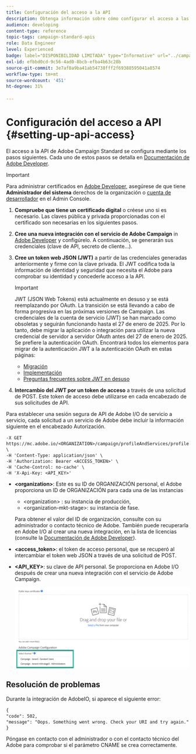 ```yaml
---
title: Configuración del acceso a la API
description: Obtenga información sobre cómo configurar el acceso a las API de Campaign Standard.
audience: developing
content-type: reference
topic-tags: campaign-standard-apis
role: Data Engineer
level: Experienced
badge: label="DISPONIBILIDAD LIMITADA" type="Informative" url="../campaign-standard-migration-home.md" tooltip="Restringido a usuarios migrados por el Campaign Standard"
exl-id: efbbd0cd-9c56-4ad0-8bcb-efba4b63c28b
source-git-commit: 3e7af8a9ba41ab54738fff2f69388595041a8574
workflow-type: tm+mt
source-wordcount: '451'
ht-degree: 31%

---
```


# Configuración del acceso a API {#setting-up-api-access}

El acceso a la API de Adobe Campaign Standard se configura mediante los pasos siguientes. Cada uno de estos pasos se detalla en [Documentación de Adobe Developer](https://developer.adobe.com/developer-console/docs/guides/#!AdobeDocs/adobeio-auth/master/AuthenticationOverview/ServiceAccountIntegration.md).

>[!IMPORTANT]
>
>Para administrar certificados en [Adobe Developer](https://developer.adobe.com/), asegúrese de que tiene **Administrador del sistema** derechos de la organización o [cuenta de desarrollador](https://helpx.adobe.com/es/enterprise/using/manage-developers.html) en el Admin Console.

1. **Compruebe que tiene un certificado digital** o créese uno si es necesario. Las claves pública y privada proporcionadas con el certificado son necesarias en los siguientes pasos.
1. **Cree una nueva integración con el servicio de Adobe Campaign** in [Adobe Developer](https://developer.adobe.com/) y configúrelo. A continuación, se generarán sus credenciales (clave de API, secreto de cliente...).
1. **Cree un token web JSON (JWT)** a partir de las credenciales generadas anteriormente y firme con la clave privada. El JWT codifica toda la información de identidad y seguridad que necesita el Adobe para comprobar su identidad y concederle acceso a la API.

   >[!IMPORTANT]
   >
   >JWT (JSON Web Tokens) está actualmente en desuso y se está reemplazando por OAuth. La transición se está llevando a cabo de forma progresiva en las próximas versiones de Campaign. Las credenciales de la cuenta de servicio (JWT) se han marcado como obsoletas y seguirán funcionando hasta el 27 de enero de 2025. Por lo tanto, debe migrar la aplicación o integración para utilizar la nueva credencial de servidor a servidor OAuth antes del 27 de enero de 2025. Se prefiere la autenticación OAuth. Encontrará todos los elementos para migrar de la autenticación JWT a la autenticación OAuth en estas páginas:
   >* [Migración](https://developer.adobe.com/developer-console/docs/guides/authentication/ServerToServerAuthentication/migration/)
   >* [Implementación](https://developer.adobe.com/developer-console/docs/guides/authentication/ServerToServerAuthentication/implementation/)
   >* [Preguntas frecuentes sobre JWT en desuso](https://developer.adobe.com/developer-console/docs/guides/authentication/ServerToServerAuthentication/faqs/)

1. **Intercambio del JWT por un token de acceso** a través de una solicitud de POST. Este token de acceso debe utilizarse en cada encabezado de sus solicitudes de API.

Para establecer una sesión segura de API de Adobe I/O de servicio a servicio, cada solicitud a un servicio de Adobe debe incluir la información siguiente en el encabezado Autorización.

```
-X GET https://mc.adobe.io/<ORGANIZATION>/campaign/profileAndServices/profile \
-H 'Content-Type: application/json' \
-H 'Authorization: Bearer <ACCESS_TOKEN>' \
-H 'Cache-Control: no-cache' \
-H 'X-Api-Key: <API_KEY>'
```

* **&lt;organization>**: Este es su ID de ORGANIZACIÓN personal, el Adobe proporciona un ID de ORGANIZACIÓN para cada una de las instancias

   * &lt;organization> : su instancia de producción,
   * &lt;organization-mkt-stage>: su instancia de fase.

  Para obtener el valor del ID de organización, consulte con su administrador o contacto técnico de Adobe. También puede recuperarla en Adobe I/O al crear una nueva integración, en la lista de licencias (consulte la <a href="https://developer.adobe.com/developer-console/docs/guides/authentication/">Documentación de Adobe Developer</a>).

* **&lt;access_token>**: el token de acceso personal, que se recuperó al intercambiar el token web JSON a través de una solicitud de POST.

* **&lt;API_KEY>**: su clave de API personal. Se proporciona en Adobe I/O después de crear una nueva integración con el servicio de Adobe Campaign.

  ![texto alternativo](assets/tenant.png)

## Resolución de problemas

Durante la integración de AdobeIO, si aparece el siguiente error:

```
{ 
"code": 502, 
"message": "Oops. Something went wrong. Check your URI and try again." 
}
```


Póngase en contacto con el administrador o con el contacto técnico del Adobe para comprobar si el parámetro CNAME se crea correctamente.
